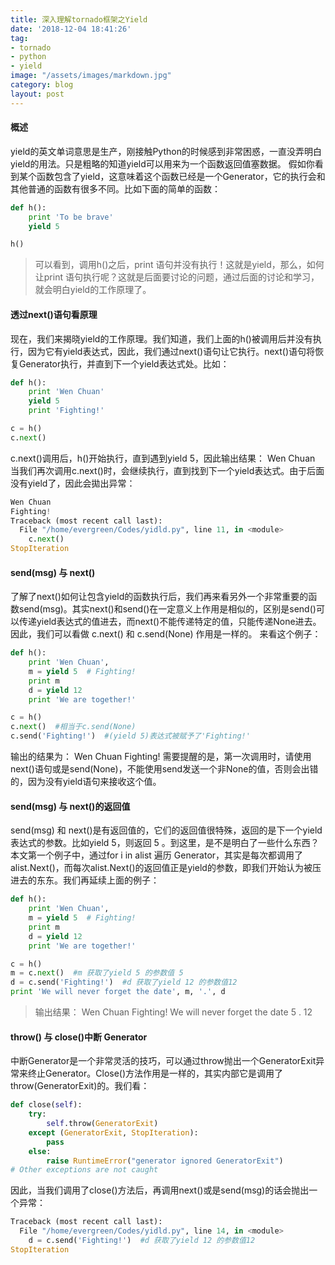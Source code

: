 ```yaml
---
title: 深入理解tornado框架之Yield
date: '2018-12-04 18:41:26'
tag:
- tornado
- python
- yield
image: "/assets/images/markdown.jpg"
category: blog
layout: post
---
```


####  概述

yield的英文单词意思是生产，刚接触Python的时候感到非常困惑，一直没弄明白yield的用法。只是粗略的知道yield可以用来为一个函数返回值塞数据。
假如你看到某个函数包含了yield，这意味着这个函数已经是一个Generator，它的执行会和其他普通的函数有很多不同。比如下面的简单的函数：

```python
def h():
    print 'To be brave'
    yield 5

h()
```
> 可以看到，调用h()之后，print 语句并没有执行！这就是yield，那么，如何让print 语句执行呢？这就是后面要讨论的问题，通过后面的讨论和学习，就会明白yield的工作原理了。


#### 透过next()语句看原理

现在，我们来揭晓yield的工作原理。我们知道，我们上面的h()被调用后并没有执行，因为它有yield表达式，因此，我们通过next()语句让它执行。next()语句将恢复Generator执行，并直到下一个yield表达式处。比如：
```python
def h():
    print 'Wen Chuan'
    yield 5
    print 'Fighting!'

c = h()
c.next()
```

c.next()调用后，h()开始执行，直到遇到yield 5，因此输出结果：
Wen Chuan
当我们再次调用c.next()时，会继续执行，直到找到下一个yield表达式。由于后面没有yield了，因此会拋出异常：

```python
Wen Chuan
Fighting!
Traceback (most recent call last):
  File "/home/evergreen/Codes/yidld.py", line 11, in <module>
    c.next()
StopIteration
```

#### send(msg) 与 next()

了解了next()如何让包含yield的函数执行后，我们再来看另外一个非常重要的函数send(msg)。其实next()和send()在一定意义上作用是相似的，区别是send()可以传递yield表达式的值进去，而next()不能传递特定的值，只能传递None进去。因此，我们可以看做
c.next() 和 c.send(None) 作用是一样的。
来看这个例子：

```python
def h():
    print 'Wen Chuan',
    m = yield 5  # Fighting!
    print m
    d = yield 12
    print 'We are together!'

c = h()
c.next()  #相当于c.send(None)
c.send('Fighting!')  #(yield 5)表达式被赋予了'Fighting!'
```

输出的结果为：
Wen Chuan Fighting!
需要提醒的是，第一次调用时，请使用next()语句或是send(None)，不能使用send发送一个非None的值，否则会出错的，因为没有yield语句来接收这个值。

#### send(msg) 与 next()的返回值

send(msg) 和 next()是有返回值的，它们的返回值很特殊，返回的是下一个yield表达式的参数。比如yield 5，则返回 5 。到这里，是不是明白了一些什么东西？本文第一个例子中，通过for i in alist 遍历 Generator，其实是每次都调用了alist.Next()，而每次alist.Next()的返回值正是yield的参数，即我们开始认为被压进去的东东。我们再延续上面的例子：

```python
def h():
    print 'Wen Chuan',
    m = yield 5  # Fighting!
    print m
    d = yield 12
    print 'We are together!'

c = h()
m = c.next()  #m 获取了yield 5 的参数值 5
d = c.send('Fighting!')  #d 获取了yield 12 的参数值12
print 'We will never forget the date', m, '.', d
```

> 输出结果：
Wen Chuan Fighting!
We will never forget the date 5 . 12

#### throw() 与 close()中断 Generator
中断Generator是一个非常灵活的技巧，可以通过throw抛出一个GeneratorExit异常来终止Generator。Close()方法作用是一样的，其实内部它是调用了throw(GeneratorExit)的。我们看：
```python
def close(self):
    try:
        self.throw(GeneratorExit)
    except (GeneratorExit, StopIteration):
        pass
    else:
        raise RuntimeError("generator ignored GeneratorExit")
# Other exceptions are not caught
```
因此，当我们调用了close()方法后，再调用next()或是send(msg)的话会抛出一个异常：

```python
Traceback (most recent call last):
  File "/home/evergreen/Codes/yidld.py", line 14, in <module>
    d = c.send('Fighting!')  #d 获取了yield 12 的参数值12
StopIteration
```